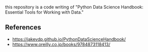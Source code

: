this repository is a code writing of "Python Data Science Handbook: Essential Tools for Working with Data."

## References
* https://jakevdp.github.io/PythonDataScienceHandbook/
* https://www.oreilly.co.jp/books/9784873118413/
